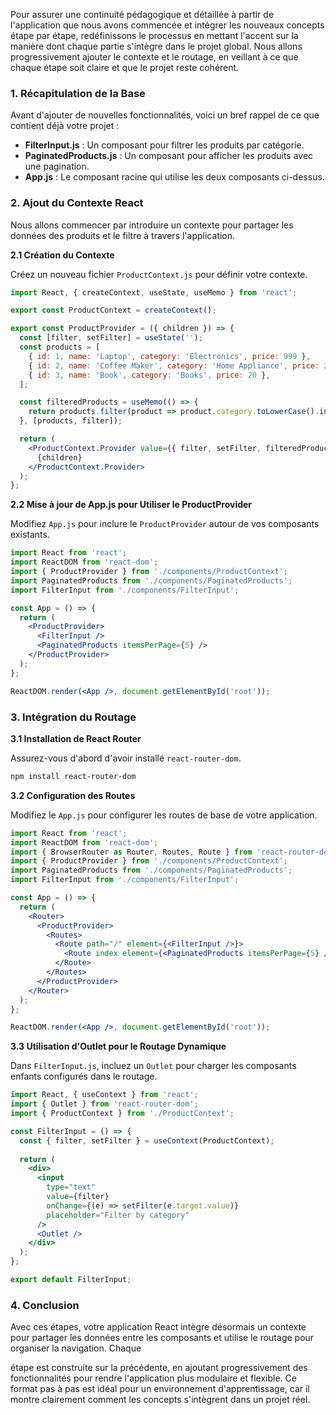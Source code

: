 Pour assurer une continuité pédagogique et détaillée à partir de l'application que nous avons commencée et intégrer les nouveaux concepts étape par étape, redéfinissons le processus en mettant l'accent sur la manière dont chaque partie s'intègre dans le projet global. Nous allons progressivement ajouter le contexte et le routage, en veillant à ce que chaque étape soit claire et que le projet reste cohérent.

### 1. Récapitulation de la Base

Avant d'ajouter de nouvelles fonctionnalités, voici un bref rappel de ce que contient déjà votre projet :

- **FilterInput.js** : Un composant pour filtrer les produits par catégorie.
- **PaginatedProducts.js** : Un composant pour afficher les produits avec une pagination.
- **App.js** : Le composant racine qui utilise les deux composants ci-dessus.

### 2. Ajout du Contexte React

Nous allons commencer par introduire un contexte pour partager les données des produits et le filtre à travers l'application.

**2.1 Création du Contexte**

Créez un nouveau fichier `ProductContext.js` pour définir votre contexte.

```jsx
import React, { createContext, useState, useMemo } from 'react';

export const ProductContext = createContext();

export const ProductProvider = ({ children }) => {
  const [filter, setFilter] = useState('');
  const products = [
    { id: 1, name: 'Laptop', category: 'Electronics', price: 999 },
    { id: 2, name: 'Coffee Maker', category: 'Home Appliance', price: 250 },
    { id: 3, name: 'Book', category: 'Books', price: 20 },
  ];

  const filteredProducts = useMemo(() => {
    return products.filter(product => product.category.toLowerCase().includes(filter.toLowerCase()));
  }, [products, filter]);

  return (
    <ProductContext.Provider value={{ filter, setFilter, filteredProducts }}>
      {children}
    </ProductContext.Provider>
  );
};
```

**2.2 Mise à jour de App.js pour Utiliser le ProductProvider**

Modifiez `App.js` pour inclure le `ProductProvider` autour de vos composants existants.

```jsx
import React from 'react';
import ReactDOM from 'react-dom';
import { ProductProvider } from './components/ProductContext';
import PaginatedProducts from './components/PaginatedProducts';
import FilterInput from './components/FilterInput';

const App = () => {
  return (
    <ProductProvider>
      <FilterInput />
      <PaginatedProducts itemsPerPage={5} />
    </ProductProvider>
  );
};

ReactDOM.render(<App />, document.getElementById('root'));
```

### 3. Intégration du Routage

**3.1 Installation de React Router**

Assurez-vous d'abord d'avoir installé `react-router-dom`.

```bash
npm install react-router-dom
```

**3.2 Configuration des Routes**

Modifiez le `App.js` pour configurer les routes de base de votre application.

```jsx
import React from 'react';
import ReactDOM from 'react-dom';
import { BrowserRouter as Router, Routes, Route } from 'react-router-dom';
import { ProductProvider } from './components/ProductContext';
import PaginatedProducts from './components/PaginatedProducts';
import FilterInput from './components/FilterInput';

const App = () => {
  return (
    <Router>
      <ProductProvider>
        <Routes>
          <Route path="/" element={<FilterInput />}>
            <Route index element={<PaginatedProducts itemsPerPage={5} />} />
          </Route>
        </Routes>
      </ProductProvider>
    </Router>
  );
};

ReactDOM.render(<App />, document.getElementById('root'));
```

**3.3 Utilisation d'Outlet pour le Routage Dynamique**

Dans `FilterInput.js`, incluez un `Outlet` pour charger les composants enfants configurés dans le routage.

```jsx
import React, { useContext } from 'react';
import { Outlet } from 'react-router-dom';
import { ProductContext } from './ProductContext';

const FilterInput = () => {
  const { filter, setFilter } = useContext(ProductContext);
  
  return (
    <div>
      <input
        type="text"
        value={filter}
        onChange={(e) => setFilter(e.target.value)}
        placeholder="Filter by category"
      />
      <Outlet />
    </div>
  );
};

export default FilterInput;
```

### 4. Conclusion

Avec ces étapes, votre application React intègre désormais un contexte pour partager les données entre les composants et utilise le routage pour organiser la navigation. Chaque

 étape est construite sur la précédente, en ajoutant progressivement des fonctionnalités pour rendre l'application plus modulaire et flexible. Ce format pas à pas est idéal pour un environnement d'apprentissage, car il montre clairement comment les concepts s'intègrent dans un projet réel.

